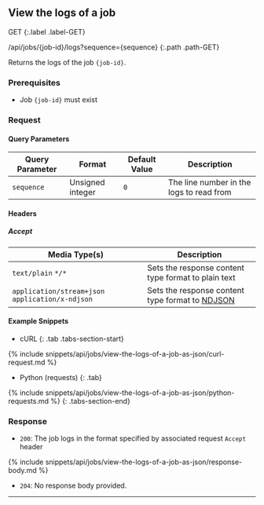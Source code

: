 ## View the logs of a job

GET
{:.label .label-GET}

/api/jobs/{job-id}/logs?sequence={sequence}
{:.path .path-GET}

Returns the logs of the job `{job-id}`.

### Prerequisites
- Job `{job-id}` must exist

### Request
#### Query Parameters

Query Parameter | Format | Default Value | Description
--------------- | ------ | ------------- | -----------
`sequence` | Unsigned integer | `0` | The line number in the logs to read from

#### Headers
##### Accept

Media Type(s) | Description
------------- | -----------
`text/plain` `*/*` | Sets the response content type format to plain text
`application/stream+json` `application/x-ndjson` | Sets the response content type format to [NDJSON](http://ndjson.org/)


#### Example Snippets
- cURL
{: .tab .tabs-section-start}

{% include snippets/api/jobs/view-the-logs-of-a-job-as-json/curl-request.md %}

- Python (requests)
{: .tab}

{% include snippets/api/jobs/view-the-logs-of-a-job-as-json/python-requests.md %}
{: .tabs-section-end}

### Response
- `200`: The job logs in the format specified by associated request `Accept` header

{% include snippets/api/jobs/view-the-logs-of-a-job-as-json/response-body.md %}

- `204`: No response body provided.

---
